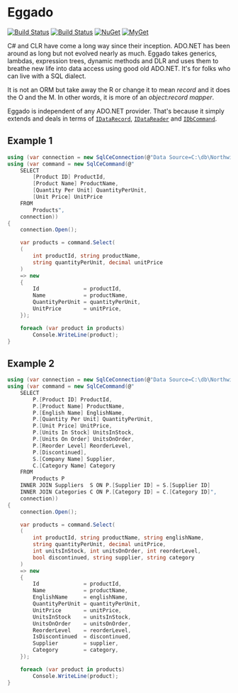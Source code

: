 # Eggado

[![Build Status][win-build-badge]][win-builds]
[![Build Status][nix-build-badge]][nix-builds]
[![NuGet][nuget-badge]][nuget-pkg]
[![MyGet][myget-badge]][edge-pkgs]


C# and CLR have come a long way since their inception. ADO.NET has been around
as long but not evolved nearly as much. Eggado takes generics, lambdas,
expression trees, dynamic methods and DLR and uses them to breathe new life
into data access using good old ADO.NET. It's for folks who can live with a
SQL dialect.

It is not an ORM but take away the R or change it to mean _record_ and it does
the O and the M. In other words, it is more of an _object:record mapper_.

Eggado is independent of any ADO.NET provider. That's because it simply
extends and deals in terms of [`IDataRecord`][idrcd], [`IDataReader`][idrdr]
and [`IDbCommand`][idcmd].

## Example 1

```c#
using (var connection = new SqlCeConnection(@"Data Source=C:\db\Northwind.sdf"))
using (var command = new SqlCeCommand(@"
    SELECT
        [Product ID] ProductId,
        [Product Name] ProductName,
        [Quantity Per Unit] QuantityPerUnit,
        [Unit Price] UnitPrice
    FROM
        Products",
    connection))
{
    connection.Open();

    var products = command.Select(
    (
        int productId, string productName,
        string quantityPerUnit, decimal unitPrice
    )
    => new
    {
        Id              = productId,
        Name            = productName,
        QuantityPerUnit = quantityPerUnit,
        UnitPrice       = unitPrice,
    });

    foreach (var product in products)
        Console.WriteLine(product);
}
```

## Example 2

```c#
using (var connection = new SqlCeConnection(@"Data Source=C:\db\Northwind.sdf"))
using (var command = new SqlCeCommand(@"
    SELECT
        P.[Product ID] ProductId,
        P.[Product Name] ProductName,
        P.[English Name] EnglishName,
        P.[Quantity Per Unit] QuantityPerUnit,
        P.[Unit Price] UnitPrice,
        P.[Units In Stock] UnitsInStock,
        P.[Units On Order] UnitsOnOrder,
        P.[Reorder Level] ReorderLevel,
        P.[Discontinued],
        S.[Company Name] Supplier,
        C.[Category Name] Category
    FROM
        Products P
    INNER JOIN Suppliers  S ON P.[Supplier ID] = S.[Supplier ID]
    INNER JOIN Categories C ON P.[Category ID] = C.[Category ID]",
    connection))
{
    connection.Open();

    var products = command.Select(
    (
        int productId, string productName, string englishName,
        string quantityPerUnit, decimal unitPrice,
        int unitsInStock, int unitsOnOrder, int reorderLevel,
        bool discontinued, string supplier, string category
    )
    => new
    {
        Id              = productId,
        Name            = productName,
        EnglishName     = englishName,
        QuantityPerUnit = quantityPerUnit,
        UnitPrice       = unitPrice,
        UnitsInStock    = unitsInStock,
        UnitsOnOrder    = unitsOnOrder,
        ReorderLevel    = reorderLevel,
        IsDiscontinued  = discontinued,
        Supplier        = supplier,
        Category        = category,
    });

    foreach (var product in products)
        Console.WriteLine(product);
}
```


[win-build-badge]: https://img.shields.io/appveyor/ci/raboof/eggado/master.svg?label=windows
[win-builds]: https://ci.appveyor.com/project/raboof/eggado
[nix-build-badge]: https://img.shields.io/travis/atifaziz/Eggado/master.svg?label=linux
[nix-builds]: https://travis-ci.org/atifaziz/Eggado
[myget-badge]: https://img.shields.io/myget/raboof/vpre/Eggado.svg?label=myget
[edge-pkgs]: https://www.myget.org/feed/raboof/package/nuget/Eggado
[nuget-badge]: https://img.shields.io/nuget/v/Eggado.svg
[nuget-pkg]: https://www.nuget.org/packages/Eggado

[idrcd]: https://msdn.microsoft.com/en-us/library/system.data.idatarecord.aspx
[idrdr]: https://msdn.microsoft.com/en-us/library/system.data.idatareader.aspx
[idcmd]: https://msdn.microsoft.com/en-us/library/system.data.idbcommand.aspx
